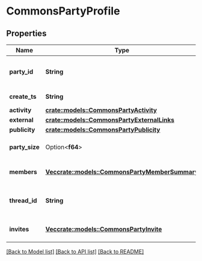 # CommonsPartyProfile

## Properties

Name | Type | Description | Notes
------------ | ------------- | ------------- | -------------
**party_id** | **String** | A universally unique identifier. | 
**create_ts** | **String** | RFC3339 timestamp. | 
**activity** | [**crate::models::CommonsPartyActivity**](CommonsPartyActivity.md) |  | 
**external** | [**crate::models::CommonsPartyExternalLinks**](CommonsPartyExternalLinks.md) |  | 
**publicity** | [**crate::models::CommonsPartyPublicity**](CommonsPartyPublicity.md) |  | 
**party_size** | Option<**f64**> | Unsigned 32 bit integer. | [optional]
**members** | [**Vec<crate::models::CommonsPartyMemberSummary>**](CommonsPartyMemberSummary.md) | A list of party members. | 
**thread_id** | **String** | A universally unique identifier. | 
**invites** | [**Vec<crate::models::CommonsPartyInvite>**](CommonsPartyInvite.md) | A list of party invites. | 

[[Back to Model list]](../README.md#documentation-for-models) [[Back to API list]](../README.md#documentation-for-api-endpoints) [[Back to README]](../README.md)


